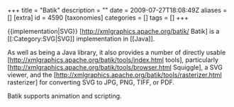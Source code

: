 +++
title = "Batik"
description = ""
date = 2009-07-27T18:08:49Z
aliases = []
[extra]
id = 4590
[taxonomies]
categories = []
tags = []
+++

{{implementation|SVG}}
[http://xmlgraphics.apache.org/batik/ Batik] is a [[:Category:SVG|SVG]] implementation in [[Java]].

As well as being a Java library, it also provides a number of directly usable [http://xmlgraphics.apache.org/batik/tools/index.html tools], particularly [http://xmlgraphics.apache.org/batik/tools/browser.html Squiggle], a SVG viewer, and the [http://xmlgraphics.apache.org/batik/tools/rasterizer.html rasterizer] for converting SVG to JPG, PNG, TIFF, or PDF.

Batik supports animation and scripting.
